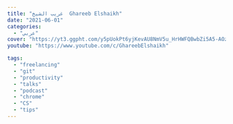 ```yaml
---
title: "غريب الشيخ  Ghareeb Elshaikh"
date: "2021-06-01"
categories:
  - "عربي"
cover: "https://yt3.ggpht.com/y5pUokPt6yjKevAU8NmV5u_HrHWFQBwbZi5A5-AOzFHMjvdHf8UqfB_1TNRfYpWe5NjYXVoi=s88-c-k-c0x00ffffff-no-rj"
youtube: "https://www.youtube.com/c/GhareebElshaikh"

tags:
  - "freelancing"
  - "git"
  - "productivity"
  - "talks"
  - "podcast"
  - "chrome"
  - "CS"
  - "tips"
---
```

